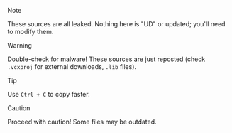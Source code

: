 > [!NOTE]
> These sources are all leaked. Nothing here is "UD" or updated; you'll need to modify them.

> [!WARNING]
> Double-check for malware! These sources are just reposted (check `.vcxproj` for external downloads, `.lib` files).

> [!TIP]
> Use `Ctrl + C` to copy faster.

> [!CAUTION]
> Proceed with caution! Some files may be outdated.
